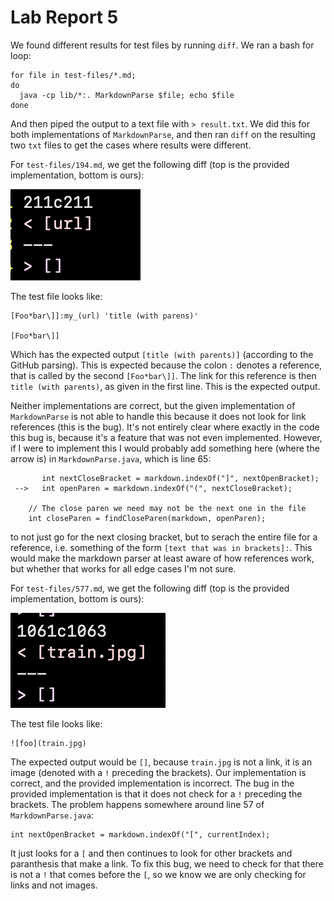 # Lab Report 5

We found different results for test files by running `diff`. We ran a bash for loop:
```
for file in test-files/*.md;
do
  java -cp lib/*:. MarkdownParse $file; echo $file
done
```
And then piped the output to a text file with `> result.txt`. We did this for both implementations of `MarkdownParse`, and then ran `diff` on the resulting two `txt` files to get the cases where results were different.

For `test-files/194.md`, we get the following diff (top is the provided implementation, bottom is ours):

![](5test1.png)

The test file looks like:
```
[Foo*bar\]]:my_(url) 'title (with parens)'

[Foo*bar\]]
```

Which has the expected output `[title (with parents)]` (according to the GitHub parsing). This is expected because the colon `:` denotes a reference, that is called by the second `[Foo*bar\]]`. The link for this reference is then `title (with parents)`, as given in the first line. This is the expected output.

Neither implementations are correct, but the given implementation of `MarkdownParse` is not able to handle this because it does not look for link references (this is the bug). It's not entirely clear where exactly in the code this bug is, because it's a feature that was not even implemented. However, if I were to implement this I would probably add something here (where the arrow is) in `MarkdownParse.java`, which is line 65: 
```
       int nextCloseBracket = markdown.indexOf("]", nextOpenBracket);
 -->   int openParen = markdown.indexOf("(", nextCloseBracket);

    // The close paren we need may not be the next one in the file
    int closeParen = findCloseParen(markdown, openParen);
```
to not just go for the next closing bracket, but to serach the entire file for a reference, i.e. something of the form `[text that was in brackets]:`. This would make the markdown parser at least aware of how references work, but whether that works for all edge cases I'm not sure.

For `test-files/577.md`, we get the following diff (top is the provided implementation, bottom is ours):

![](5test2.png)

The test file looks like:

```
![foo](train.jpg)
```

The expected output would be `[]`, because `train.jpg` is not a link, it is an image (denoted with a `!` preceding the brackets). Our implementation is correct, and the provided implementation is incorrect. The bug in the provided implementation is that it does not check for a `!` preceding the brackets. The problem happens somewhere around line 57 of `MarkdownParse.java`:
```
int nextOpenBracket = markdown.indexOf("[", currentIndex);
```

It just looks for a `[` and then continues to look for other brackets and paranthesis that make a link. To fix this bug, we need to check for that there is not a `!` that comes before the `[`, so we know we are only checking for links and not images.